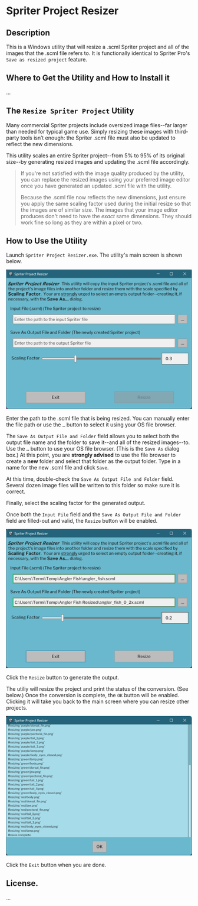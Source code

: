 # Spriter Project Resizer

## Description

This is a Windows utility that will resize a .scml Spriter project and all of the images that the .scml file refers to.  It is functionally identical to Spriter Pro's `Save as resized project` feature.

## Where to Get the Utility and How to Install it

...

## The `Resize Spriter Project` Utility

Many commercial Spriter projects include oversized image files--far larger than needed for typical game use. Simply resizing these images with third-party tools isn’t enough: the Spriter .scml file must also be updated to reflect the new dimensions.

This utility scales an entire Spriter project--from 5% to 95% of its original size--by generating resized images and updating the .scml file accordingly.

>If you're not satisfied with the image quality produced by the utility, you can replace the resized images using your preferred image editor once you have generated an updated .scml file with the utility.
>
>Because the .scml file now reflects the new dimensions, just ensure you apply the same scaling factor used during the initial resize so that the images are of similar size.  The images that your image editor produces don't need to have the *exact* same dimensions.  They should work fine so long as they are within a pixel or two.

## How to Use the Utility

Launch `Spriter Project Resizer.exe`.  The utility's main screen is shown below.

![Resize Spriter Project Window](Docs/Images/SpriterProjectResizerApp.png)

Enter the path to the .scml file that is being resized.  You can manually enter the file path or use the `…` button to select it using your OS file browser.

The `Save As Output File and Folder` field allows you to select both the output file name and the folder to save it--and all of the resized images--to.  Use the `…` button to use your OS file browser.  (This is the `Save As` dialog box.)  At this point, you are **strongly advised** to use the file browser to create a **new** folder and select that folder as the output folder.  Type in a name for the new .scml file and click `Save`.

At this time, double-check the `Save As Output File and Folder` field.  Several dozen image files will be written to this folder so make sure it is correct.

Finally, select the scaling factor for the generated output.

Once both the `Input File` field and the `Save As Output File and Folder` field are filled-out and valid, the `Resize` button will be enabled.

![Fields Filled Out](Docs/Images/FieldsFilledOut.png)

Click the `Resize` button to generate the output.

The utiliy will resize the project and print the status of the conversion.  (See below.)  Once the conversion is complete, the `OK` button will be enabled.  Clicking it will take you back to the main screen where you can resize other projects.

![Status Messages](Docs/Images/StatusMessages.png)

Click the `Exit` button when you are done.

## License.

...
